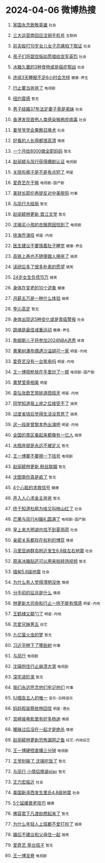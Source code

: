 # 2024-04-06 微博热搜 
1. [家国永念致敬英雄](https://m.weibo.cn/search?containerid=100103type%3D1%26t%3D10%26q%3D%23%E5%AE%B6%E5%9B%BD%E6%B0%B8%E5%BF%B5%E8%87%B4%E6%95%AC%E8%8B%B1%E9%9B%84%23&stream_entry_id=51&isnewpage=1&extparam=seat%3D1%26pos%3D0%26q%3D%2523%25E5%25AE%25B6%25E5%259B%25BD%25E6%25B0%25B8%25E5%25BF%25B5%25E8%2587%25B4%25E6%2595%25AC%25E8%258B%25B1%25E9%259B%2584%2523%26stream_entry_id%3D51%26dgr%3D0%26c_type%3D51%26filter_type%3Drealtimehot%26cate%3D10103%26display_time%3D1712358611%26pre_seqid%3D171235861151605551173) `社会` 

2. [三大运营商回应注销手机号](https://m.weibo.cn/search?containerid=100103type%3D1%26t%3D10%26q%3D%23%E4%B8%89%E5%A4%A7%E8%BF%90%E8%90%A5%E5%95%86%E5%9B%9E%E5%BA%94%E6%B3%A8%E9%94%80%E6%89%8B%E6%9C%BA%E5%8F%B7%23&stream_entry_id=31&isnewpage=1&extparam=seat%3D1%26pos%3D0%26flag%3D2%26q%3D%2523%25E4%25B8%2589%25E5%25A4%25A7%25E8%25BF%2590%25E8%2590%25A5%25E5%2595%2586%25E5%259B%259E%25E5%25BA%2594%25E6%25B3%25A8%25E9%2594%2580%25E6%2589%258B%25E6%259C%25BA%25E5%258F%25B7%2523%26dgr%3D0%26c_type%3D31%26cate%3D5001%26band_rank%3D1%26stream_entry_id%3D31%26lcate%3D5001%26filter_type%3Drealtimehot%26realpos%3D1%26display_time%3D1712358611%26pre_seqid%3D171235861151605551173) `互联网` 

3. [前夫殴打10岁女儿女子忍痛拍下取证](https://m.weibo.cn/search?containerid=100103type%3D1%26t%3D10%26q%3D%23%E5%89%8D%E5%A4%AB%E6%AE%B4%E6%89%9310%E5%B2%81%E5%A5%B3%E5%84%BF%E5%A5%B3%E5%AD%90%E5%BF%8D%E7%97%9B%E6%8B%8D%E4%B8%8B%E5%8F%96%E8%AF%81%23&stream_entry_id=31&isnewpage=1&extparam=seat%3D1%26pos%3D1%26flag%3D2%26q%3D%2523%25E5%2589%258D%25E5%25A4%25AB%25E6%25AE%25B4%25E6%2589%259310%25E5%25B2%2581%25E5%25A5%25B3%25E5%2584%25BF%25E5%25A5%25B3%25E5%25AD%2590%25E5%25BF%258D%25E7%2597%259B%25E6%258B%258D%25E4%25B8%258B%25E5%258F%2596%25E8%25AF%2581%2523%26dgr%3D0%26c_type%3D31%26cate%3D5001%26band_rank%3D2%26stream_entry_id%3D31%26lcate%3D5001%26filter_type%3Drealtimehot%26realpos%3D2%26display_time%3D1712358611%26pre_seqid%3D171235861151605551173) `社会` 

4. [孩子们将碧空版如愿唱给空军英烈](https://m.weibo.cn/search?containerid=100103type%3D1%26t%3D10%26q%3D%23%E5%AD%A9%E5%AD%90%E4%BB%AC%E5%B0%86%E7%A2%A7%E7%A9%BA%E7%89%88%E5%A6%82%E6%84%BF%E5%94%B1%E7%BB%99%E7%A9%BA%E5%86%9B%E8%8B%B1%E7%83%88%23&stream_entry_id=31&isnewpage=1&extparam=seat%3D1%26pos%3D2%26flag%3D0%26q%3D%2523%25E5%25AD%25A9%25E5%25AD%2590%25E4%25BB%25AC%25E5%25B0%2586%25E7%25A2%25A7%25E7%25A9%25BA%25E7%2589%2588%25E5%25A6%2582%25E6%2584%25BF%25E5%2594%25B1%25E7%25BB%2599%25E7%25A9%25BA%25E5%2586%259B%25E8%258B%25B1%25E7%2583%2588%2523%26dgr%3D0%26c_type%3D31%26cate%3D5001%26band_rank%3D3%26stream_entry_id%3D31%26lcate%3D5001%26filter_type%3Drealtimehot%26realpos%3D3%26display_time%3D1712358611%26pre_seqid%3D171235861151605551173) `社会` 

5. [冰箱久置的3种食物或是癌症帮凶](https://m.weibo.cn/search?containerid=100103type%3D1%26t%3D10%26q%3D%23%E5%86%B0%E7%AE%B1%E4%B9%85%E7%BD%AE%E7%9A%843%E7%A7%8D%E9%A3%9F%E7%89%A9%E6%88%96%E6%98%AF%E7%99%8C%E7%97%87%E5%B8%AE%E5%87%B6%23&stream_entry_id=31&isnewpage=1&extparam=seat%3D1%26pos%3D3%26flag%3D2%26q%3D%2523%25E5%2586%25B0%25E7%25AE%25B1%25E4%25B9%2585%25E7%25BD%25AE%25E7%259A%25843%25E7%25A7%258D%25E9%25A3%259F%25E7%2589%25A9%25E6%2588%2596%25E6%2598%25AF%25E7%2599%258C%25E7%2597%2587%25E5%25B8%25AE%25E5%2587%25B6%2523%26dgr%3D0%26c_type%3D31%26cate%3D5001%26band_rank%3D4%26stream_entry_id%3D31%26lcate%3D5001%26filter_type%3Drealtimehot%26realpos%3D4%26display_time%3D1712358611%26pre_seqid%3D171235861151605551173) `社会` 

6. [连续3天睡眠不足6小时会怎样](https://m.weibo.cn/search?containerid=100103type%3D1%26t%3D10%26q%3D%23%E8%BF%9E%E7%BB%AD3%E5%A4%A9%E7%9D%A1%E7%9C%A0%E4%B8%8D%E8%B6%B36%E5%B0%8F%E6%97%B6%E4%BC%9A%E6%80%8E%E6%A0%B7%23&stream_entry_id=31&isnewpage=1&extparam=seat%3D1%26pos%3D4%26flag%3D1%26q%3D%2523%25E8%25BF%259E%25E7%25BB%25AD3%25E5%25A4%25A9%25E7%259D%25A1%25E7%259C%25A0%25E4%25B8%258D%25E8%25B6%25B36%25E5%25B0%258F%25E6%2597%25B6%25E4%25BC%259A%25E6%2580%258E%25E6%25A0%25B7%2523%26dgr%3D0%26c_type%3D31%26cate%3D5001%26band_rank%3D5%26stream_entry_id%3D31%26lcate%3D5001%26filter_type%3Drealtimehot%26realpos%3D5%26display_time%3D1712358611%26pre_seqid%3D171235861151605551173) `健康-养生` 

7. [行止要当爸爸了](https://m.weibo.cn/search?containerid=100103type%3D1%26t%3D10%26q%3D%23%E8%A1%8C%E6%AD%A2%E8%A6%81%E5%BD%93%E7%88%B8%E7%88%B8%E4%BA%86%23&stream_entry_id=31&isnewpage=1&extparam=seat%3D1%26pos%3D5%26flag%3D2%26q%3D%2523%25E8%25A1%258C%25E6%25AD%25A2%25E8%25A6%2581%25E5%25BD%2593%25E7%2588%25B8%25E7%2588%25B8%25E4%25BA%2586%2523%26dgr%3D0%26c_type%3D31%26cate%3D5001%26band_rank%3D6%26stream_entry_id%3D31%26lcate%3D5001%26filter_type%3Drealtimehot%26realpos%3D6%26display_time%3D1712358611%26pre_seqid%3D171235861151605551173) `电视剧` 

8. [纽约震感](https://m.weibo.cn/search?containerid=100103type%3D1%26t%3D10%26q%3D%E7%BA%BD%E7%BA%A6%E9%9C%87%E6%84%9F&stream_entry_id=31&isnewpage=1&extparam=seat%3D1%26pos%3D6%26flag%3D0%26q%3D%25E7%25BA%25BD%25E7%25BA%25A6%25E9%259C%2587%25E6%2584%259F%26dgr%3D0%26c_type%3D31%26cate%3D5001%26band_rank%3D7%26stream_entry_id%3D31%26lcate%3D5001%26filter_type%3Drealtimehot%26realpos%3D7%26display_time%3D1712358611%26pre_seqid%3D171235861151605551173) `暂无` 

9. [男子结婚37年法定妻子竟是弟妹](https://m.weibo.cn/search?containerid=100103type%3D1%26t%3D10%26q%3D%23%E7%94%B7%E5%AD%90%E7%BB%93%E5%A9%9A37%E5%B9%B4%E6%B3%95%E5%AE%9A%E5%A6%BB%E5%AD%90%E7%AB%9F%E6%98%AF%E5%BC%9F%E5%A6%B9%23&stream_entry_id=31&isnewpage=1&extparam=seat%3D1%26pos%3D7%26flag%3D2%26q%3D%2523%25E7%2594%25B7%25E5%25AD%2590%25E7%25BB%2593%25E5%25A9%259A37%25E5%25B9%25B4%25E6%25B3%2595%25E5%25AE%259A%25E5%25A6%25BB%25E5%25AD%2590%25E7%25AB%259F%25E6%2598%25AF%25E5%25BC%259F%25E5%25A6%25B9%2523%26dgr%3D0%26c_type%3D31%26cate%3D5001%26band_rank%3D8%26stream_entry_id%3D31%26lcate%3D5001%26filter_type%3Drealtimehot%26realpos%3D8%26display_time%3D1712358611%26pre_seqid%3D171235861151605551173) `社会` 

10. [香港发现首例人类感染猴疱疹病毒](https://m.weibo.cn/search?containerid=100103type%3D1%26t%3D10%26q%3D%23%E9%A6%99%E6%B8%AF%E5%8F%91%E7%8E%B0%E9%A6%96%E4%BE%8B%E4%BA%BA%E7%B1%BB%E6%84%9F%E6%9F%93%E7%8C%B4%E7%96%B1%E7%96%B9%E7%97%85%E6%AF%92%23&stream_entry_id=31&isnewpage=1&extparam=seat%3D1%26pos%3D8%26flag%3D2%26q%3D%2523%25E9%25A6%2599%25E6%25B8%25AF%25E5%258F%2591%25E7%258E%25B0%25E9%25A6%2596%25E4%25BE%258B%25E4%25BA%25BA%25E7%25B1%25BB%25E6%2584%259F%25E6%259F%2593%25E7%258C%25B4%25E7%2596%25B1%25E7%2596%25B9%25E7%2597%2585%25E6%25AF%2592%2523%26dgr%3D0%26c_type%3D31%26cate%3D5001%26band_rank%3D9%26stream_entry_id%3D31%26lcate%3D5001%26filter_type%3Drealtimehot%26realpos%3D9%26display_time%3D1712358611%26pre_seqid%3D171235861151605551173) `社会` 

11. [姜爷爷学会果赖召唤术](https://m.weibo.cn/search?containerid=100103type%3D1%26t%3D10%26q%3D%23%E5%A7%9C%E7%88%B7%E7%88%B7%E5%AD%A6%E4%BC%9A%E6%9E%9C%E8%B5%96%E5%8F%AC%E5%94%A4%E6%9C%AF%23&stream_entry_id=31&isnewpage=1&extparam=seat%3D1%26pos%3D9%26flag%3D32768%26q%3D%2523%25E5%25A7%259C%25E7%2588%25B7%25E7%2588%25B7%25E5%25AD%25A6%25E4%25BC%259A%25E6%259E%259C%25E8%25B5%2596%25E5%258F%25AC%25E5%2594%25A4%25E6%259C%25AF%2523%26dgr%3D0%26c_type%3D31%26cate%3D5001%26band_rank%3D10%26stream_entry_id%3D31%26lcate%3D5001%26filter_type%3Drealtimehot%26realpos%3D10%26display_time%3D1712358611%26pre_seqid%3D171235861151605551173) `社会` 

12. [好看的人长得都很高清](https://m.weibo.cn/search?containerid=100103type%3D1%26t%3D10%26q%3D%23%E5%A5%BD%E7%9C%8B%E7%9A%84%E4%BA%BA%E9%95%BF%E5%BE%97%E9%83%BD%E5%BE%88%E9%AB%98%E6%B8%85%23&stream_entry_id=31&isnewpage=1&extparam=seat%3D1%26pos%3D10%26flag%3D2%26q%3D%2523%25E5%25A5%25BD%25E7%259C%258B%25E7%259A%2584%25E4%25BA%25BA%25E9%2595%25BF%25E5%25BE%2597%25E9%2583%25BD%25E5%25BE%2588%25E9%25AB%2598%25E6%25B8%2585%2523%26dgr%3D0%26c_type%3D31%26cate%3D5001%26band_rank%3D11%26stream_entry_id%3D31%26lcate%3D5001%26filter_type%3Drealtimehot%26realpos%3D11%26display_time%3D1712358611%26pre_seqid%3D171235861151605551173) `情感` 

13. [一个月给8000做全职妈妈](https://m.weibo.cn/search?containerid=100103type%3D1%26t%3D10%26q%3D%E4%B8%80%E4%B8%AA%E6%9C%88%E7%BB%998000%E5%81%9A%E5%85%A8%E8%81%8C%E5%A6%88%E5%A6%88&stream_entry_id=31&isnewpage=1&extparam=seat%3D1%26pos%3D11%26flag%3D0%26q%3D%25E4%25B8%2580%25E4%25B8%25AA%25E6%259C%2588%25E7%25BB%25998000%25E5%2581%259A%25E5%2585%25A8%25E8%2581%258C%25E5%25A6%2588%25E5%25A6%2588%26dgr%3D0%26c_type%3D31%26cate%3D5001%26band_rank%3D12%26stream_entry_id%3D31%26lcate%3D5001%26filter_type%3Drealtimehot%26realpos%3D12%26display_time%3D1712358611%26pre_seqid%3D171235861151605551173) `暂无` 

14. [赵丽颖与凤行获得爆剧认证](https://m.weibo.cn/search?containerid=100103type%3D1%26t%3D10%26q%3D%23%E8%B5%B5%E4%B8%BD%E9%A2%96%E4%B8%8E%E5%87%A4%E8%A1%8C%E8%8E%B7%E5%BE%97%E7%88%86%E5%89%A7%E8%AE%A4%E8%AF%81%23&stream_entry_id=31&isnewpage=1&extparam=seat%3D1%26pos%3D12%26flag%3D1%26q%3D%2523%25E8%25B5%25B5%25E4%25B8%25BD%25E9%25A2%2596%25E4%25B8%258E%25E5%2587%25A4%25E8%25A1%258C%25E8%258E%25B7%25E5%25BE%2597%25E7%2588%2586%25E5%2589%25A7%25E8%25AE%25A4%25E8%25AF%2581%2523%26dgr%3D0%26c_type%3D31%26cate%3D5001%26band_rank%3D13%26stream_entry_id%3D31%26lcate%3D5001%26filter_type%3Drealtimehot%26realpos%3D13%26display_time%3D1712358611%26pre_seqid%3D171235861151605551173) `电视剧` 

15. [关晓彤裤子是不是有点短了](https://m.weibo.cn/search?containerid=100103type%3D1%26t%3D10%26q%3D%23%E5%85%B3%E6%99%93%E5%BD%A4%E8%A3%A4%E5%AD%90%E6%98%AF%E4%B8%8D%E6%98%AF%E6%9C%89%E7%82%B9%E7%9F%AD%E4%BA%86%23&stream_entry_id=31&isnewpage=1&extparam=seat%3D1%26pos%3D13%26flag%3D2%26q%3D%2523%25E5%2585%25B3%25E6%2599%2593%25E5%25BD%25A4%25E8%25A3%25A4%25E5%25AD%2590%25E6%2598%25AF%25E4%25B8%258D%25E6%2598%25AF%25E6%259C%2589%25E7%2582%25B9%25E7%259F%25AD%25E4%25BA%2586%2523%26dgr%3D0%26c_type%3D31%26cate%3D5001%26band_rank%3D14%26stream_entry_id%3D31%26lcate%3D5001%26filter_type%3Drealtimehot%26realpos%3D14%26display_time%3D1712358611%26pre_seqid%3D171235861151605551173) `明星` 

16. [爱奇艺在干嘛](https://m.weibo.cn/search?containerid=100103type%3D1%26t%3D10%26q%3D%E7%88%B1%E5%A5%87%E8%89%BA%E5%9C%A8%E5%B9%B2%E5%98%9B&stream_entry_id=31&isnewpage=1&extparam=seat%3D1%26pos%3D14%26flag%3D0%26q%3D%25E7%2588%25B1%25E5%25A5%2587%25E8%2589%25BA%25E5%259C%25A8%25E5%25B9%25B2%25E5%2598%259B%26dgr%3D0%26c_type%3D31%26cate%3D5001%26band_rank%3D15%26stream_entry_id%3D31%26lcate%3D5001%26filter_type%3Drealtimehot%26realpos%3D15%26display_time%3D1712358611%26pre_seqid%3D171235861151605551173) `电视剧-国产剧` 

17. [美财长耶伦再提反对中美脱钩](https://m.weibo.cn/search?containerid=100103type%3D1%26t%3D10%26q%3D%23%E7%BE%8E%E8%B4%A2%E9%95%BF%E8%80%B6%E4%BC%A6%E5%86%8D%E6%8F%90%E5%8F%8D%E5%AF%B9%E4%B8%AD%E7%BE%8E%E8%84%B1%E9%92%A9%23&stream_entry_id=31&isnewpage=1&extparam=seat%3D1%26pos%3D15%26flag%3D0%26q%3D%2523%25E7%25BE%258E%25E8%25B4%25A2%25E9%2595%25BF%25E8%2580%25B6%25E4%25BC%25A6%25E5%2586%258D%25E6%258F%2590%25E5%258F%258D%25E5%25AF%25B9%25E4%25B8%25AD%25E7%25BE%258E%25E8%2584%25B1%25E9%2592%25A9%2523%26dgr%3D0%26c_type%3D31%26cate%3D5001%26band_rank%3D16%26stream_entry_id%3D31%26lcate%3D5001%26filter_type%3Drealtimehot%26realpos%3D16%26display_time%3D1712358611%26pre_seqid%3D171235861151605551173) `时事` 

18. [与凤行大结局](https://m.weibo.cn/search?containerid=100103type%3D1%26t%3D10%26q%3D%E4%B8%8E%E5%87%A4%E8%A1%8C%E5%A4%A7%E7%BB%93%E5%B1%80&stream_entry_id=31&isnewpage=1&extparam=seat%3D1%26pos%3D16%26flag%3D0%26q%3D%25E4%25B8%258E%25E5%2587%25A4%25E8%25A1%258C%25E5%25A4%25A7%25E7%25BB%2593%25E5%25B1%2580%26dgr%3D0%26c_type%3D31%26cate%3D5001%26band_rank%3D17%26stream_entry_id%3D31%26lcate%3D5001%26filter_type%3Drealtimehot%26realpos%3D17%26display_time%3D1712358611%26pre_seqid%3D171235861151605551173) `暂无` 

19. [赵丽颖林更新 晋江文学](https://m.weibo.cn/search?containerid=100103type%3D1%26t%3D10%26q%3D%E8%B5%B5%E4%B8%BD%E9%A2%96%E6%9E%97%E6%9B%B4%E6%96%B0+%E6%99%8B%E6%B1%9F%E6%96%87%E5%AD%A6&stream_entry_id=31&isnewpage=1&extparam=seat%3D1%26pos%3D17%26flag%3D0%26q%3D%25E8%25B5%25B5%25E4%25B8%25BD%25E9%25A2%2596%25E6%259E%2597%25E6%259B%25B4%25E6%2596%25B0%2520%25E6%2599%258B%25E6%25B1%259F%25E6%2596%2587%25E5%25AD%25A6%26dgr%3D0%26c_type%3D31%26cate%3D5001%26band_rank%3D18%26stream_entry_id%3D31%26lcate%3D5001%26filter_type%3Drealtimehot%26realpos%3D18%26display_time%3D1712358611%26pre_seqid%3D171235861151605551173) `暂无` 

20. [沈璃买小孩的衣服原因找到了](https://m.weibo.cn/search?containerid=100103type%3D1%26t%3D10%26q%3D%23%E6%B2%88%E7%92%83%E4%B9%B0%E5%B0%8F%E5%AD%A9%E7%9A%84%E8%A1%A3%E6%9C%8D%E5%8E%9F%E5%9B%A0%E6%89%BE%E5%88%B0%E4%BA%86%23&stream_entry_id=31&isnewpage=1&extparam=seat%3D1%26pos%3D18%26flag%3D2%26q%3D%2523%25E6%25B2%2588%25E7%2592%2583%25E4%25B9%25B0%25E5%25B0%258F%25E5%25AD%25A9%25E7%259A%2584%25E8%25A1%25A3%25E6%259C%258D%25E5%258E%259F%25E5%259B%25A0%25E6%2589%25BE%25E5%2588%25B0%25E4%25BA%2586%2523%26dgr%3D0%26c_type%3D31%26cate%3D5001%26band_rank%3D19%26stream_entry_id%3D31%26lcate%3D5001%26filter_type%3Drealtimehot%26realpos%3D19%26display_time%3D1712358611%26pre_seqid%3D171235861151605551173) `电视剧` 

21. [徐海乔演技](https://m.weibo.cn/search?containerid=100103type%3D1%26t%3D10%26q%3D%E5%BE%90%E6%B5%B7%E4%B9%94%E6%BC%94%E6%8A%80&stream_entry_id=31&isnewpage=1&extparam=seat%3D1%26pos%3D19%26flag%3D0%26q%3D%25E5%25BE%2590%25E6%25B5%25B7%25E4%25B9%2594%25E6%25BC%2594%25E6%258A%2580%26dgr%3D0%26c_type%3D31%26cate%3D5001%26band_rank%3D20%26stream_entry_id%3D31%26lcate%3D5001%26filter_type%3Drealtimehot%26realpos%3D20%26display_time%3D1712358611%26pre_seqid%3D171235861151605551173) `明星-内地` 

22. [医生建议不要饿着肚子睡觉](https://m.weibo.cn/search?containerid=100103type%3D1%26t%3D10%26q%3D%23%E5%8C%BB%E7%94%9F%E5%BB%BA%E8%AE%AE%E4%B8%8D%E8%A6%81%E9%A5%BF%E7%9D%80%E8%82%9A%E5%AD%90%E7%9D%A1%E8%A7%89%23&stream_entry_id=31&isnewpage=1&extparam=seat%3D1%26pos%3D20%26flag%3D0%26q%3D%2523%25E5%258C%25BB%25E7%2594%259F%25E5%25BB%25BA%25E8%25AE%25AE%25E4%25B8%258D%25E8%25A6%2581%25E9%25A5%25BF%25E7%259D%2580%25E8%2582%259A%25E5%25AD%2590%25E7%259D%25A1%25E8%25A7%2589%2523%26dgr%3D0%26c_type%3D31%26cate%3D5001%26band_rank%3D21%26stream_entry_id%3D31%26lcate%3D5001%26filter_type%3Drealtimehot%26realpos%3D21%26display_time%3D1712358611%26pre_seqid%3D171235861151605551173) `健康-养生` 

23. [高铁上再也不随便跟人换座了](https://m.weibo.cn/search?containerid=100103type%3D1%26t%3D10%26q%3D%23%E9%AB%98%E9%93%81%E4%B8%8A%E5%86%8D%E4%B9%9F%E4%B8%8D%E9%9A%8F%E4%BE%BF%E8%B7%9F%E4%BA%BA%E6%8D%A2%E5%BA%A7%E4%BA%86%23&stream_entry_id=31&isnewpage=1&extparam=seat%3D1%26pos%3D21%26flag%3D0%26q%3D%2523%25E9%25AB%2598%25E9%2593%2581%25E4%25B8%258A%25E5%2586%258D%25E4%25B9%259F%25E4%25B8%258D%25E9%259A%258F%25E4%25BE%25BF%25E8%25B7%259F%25E4%25BA%25BA%25E6%258D%25A2%25E5%25BA%25A7%25E4%25BA%2586%2523%26dgr%3D0%26c_type%3D31%26cate%3D5001%26band_rank%3D22%26stream_entry_id%3D31%26lcate%3D5001%26filter_type%3Drealtimehot%26realpos%3D22%26display_time%3D1712358611%26pre_seqid%3D171235861151605551173) `搞笑` 

24. [读研后多了很多朴素的愿望](https://m.weibo.cn/search?containerid=100103type%3D1%26t%3D10%26q%3D%23%E8%AF%BB%E7%A0%94%E5%90%8E%E5%A4%9A%E4%BA%86%E5%BE%88%E5%A4%9A%E6%9C%B4%E7%B4%A0%E7%9A%84%E6%84%BF%E6%9C%9B%23&stream_entry_id=31&isnewpage=1&extparam=seat%3D1%26pos%3D22%26flag%3D0%26q%3D%2523%25E8%25AF%25BB%25E7%25A0%2594%25E5%2590%258E%25E5%25A4%259A%25E4%25BA%2586%25E5%25BE%2588%25E5%25A4%259A%25E6%259C%25B4%25E7%25B4%25A0%25E7%259A%2584%25E6%2584%25BF%25E6%259C%259B%2523%26dgr%3D0%26c_type%3D31%26cate%3D5001%26band_rank%3D23%26stream_entry_id%3D31%26lcate%3D5001%26filter_type%3Drealtimehot%26realpos%3D23%26display_time%3D1712358611%26pre_seqid%3D171235861151605551173) `搞笑` 

25. [24岁女生负债15万](https://m.weibo.cn/search?containerid=100103type%3D1%26t%3D10%26q%3D%2324%E5%B2%81%E5%A5%B3%E7%94%9F%E8%B4%9F%E5%80%BA15%E4%B8%87%23&stream_entry_id=31&isnewpage=1&extparam=seat%3D1%26pos%3D23%26flag%3D0%26q%3D%252324%25E5%25B2%2581%25E5%25A5%25B3%25E7%2594%259F%25E8%25B4%259F%25E5%2580%25BA15%25E4%25B8%2587%2523%26dgr%3D0%26c_type%3D31%26cate%3D5001%26band_rank%3D24%26stream_entry_id%3D31%26lcate%3D5001%26filter_type%3Drealtimehot%26realpos%3D24%26display_time%3D1712358611%26pre_seqid%3D171235861151605551173) `搞笑` 

26. [身体在变老的10个迹象](https://m.weibo.cn/search?containerid=100103type%3D1%26t%3D10%26q%3D%23%E8%BA%AB%E4%BD%93%E5%9C%A8%E5%8F%98%E8%80%81%E7%9A%8410%E4%B8%AA%E8%BF%B9%E8%B1%A1%23&stream_entry_id=31&isnewpage=1&extparam=seat%3D1%26pos%3D24%26flag%3D0%26q%3D%2523%25E8%25BA%25AB%25E4%25BD%2593%25E5%259C%25A8%25E5%258F%2598%25E8%2580%2581%25E7%259A%258410%25E4%25B8%25AA%25E8%25BF%25B9%25E8%25B1%25A1%2523%26dgr%3D0%26c_type%3D31%26cate%3D5001%26band_rank%3D25%26stream_entry_id%3D31%26lcate%3D5001%26filter_type%3Drealtimehot%26realpos%3D25%26display_time%3D1712358611%26pre_seqid%3D171235861151605551173) `健康` 

27. [月薪五万是一种什么体验](https://m.weibo.cn/search?containerid=100103type%3D1%26t%3D10%26q%3D%23%E6%9C%88%E8%96%AA%E4%BA%94%E4%B8%87%E6%98%AF%E4%B8%80%E7%A7%8D%E4%BB%80%E4%B9%88%E4%BD%93%E9%AA%8C%23&stream_entry_id=31&isnewpage=1&extparam=seat%3D1%26pos%3D25%26flag%3D0%26q%3D%2523%25E6%259C%2588%25E8%2596%25AA%25E4%25BA%2594%25E4%25B8%2587%25E6%2598%25AF%25E4%25B8%2580%25E7%25A7%258D%25E4%25BB%2580%25E4%25B9%2588%25E4%25BD%2593%25E9%25AA%258C%2523%26dgr%3D0%26c_type%3D31%26cate%3D5001%26band_rank%3D26%26stream_entry_id%3D31%26lcate%3D5001%26filter_type%3Drealtimehot%26realpos%3D26%26display_time%3D1712358611%26pre_seqid%3D171235861151605551173) `搞笑` 

28. [李沁高定](https://m.weibo.cn/search?containerid=100103type%3D1%26t%3D10%26q%3D%E6%9D%8E%E6%B2%81%E9%AB%98%E5%AE%9A&stream_entry_id=31&isnewpage=1&extparam=seat%3D1%26pos%3D26%26flag%3D0%26q%3D%25E6%259D%258E%25E6%25B2%2581%25E9%25AB%2598%25E5%25AE%259A%26dgr%3D0%26c_type%3D31%26cate%3D5001%26band_rank%3D27%26stream_entry_id%3D31%26lcate%3D5001%26filter_type%3Drealtimehot%26realpos%3D27%26display_time%3D1712358611%26pre_seqid%3D171235861151605551173) `暂无` 

29. [身体出现这5种变化或是胃癌警报](https://m.weibo.cn/search?containerid=100103type%3D1%26t%3D10%26q%3D%23%E8%BA%AB%E4%BD%93%E5%87%BA%E7%8E%B0%E8%BF%995%E7%A7%8D%E5%8F%98%E5%8C%96%E6%88%96%E6%98%AF%E8%83%83%E7%99%8C%E8%AD%A6%E6%8A%A5%23&stream_entry_id=31&isnewpage=1&extparam=seat%3D1%26pos%3D27%26flag%3D1%26q%3D%2523%25E8%25BA%25AB%25E4%25BD%2593%25E5%2587%25BA%25E7%258E%25B0%25E8%25BF%25995%25E7%25A7%258D%25E5%258F%2598%25E5%258C%2596%25E6%2588%2596%25E6%2598%25AF%25E8%2583%2583%25E7%2599%258C%25E8%25AD%25A6%25E6%258A%25A5%2523%26dgr%3D0%26c_type%3D31%26cate%3D5001%26band_rank%3D28%26stream_entry_id%3D31%26lcate%3D5001%26filter_type%3Drealtimehot%26realpos%3D28%26display_time%3D1712358611%26pre_seqid%3D171235861151605551173) `社会` 

30. [跳绳是最佳减重运动](https://m.weibo.cn/search?containerid=100103type%3D1%26t%3D10%26q%3D%23%E8%B7%B3%E7%BB%B3%E6%98%AF%E6%9C%80%E4%BD%B3%E5%87%8F%E9%87%8D%E8%BF%90%E5%8A%A8%23&stream_entry_id=31&isnewpage=1&extparam=seat%3D1%26pos%3D28%26flag%3D0%26q%3D%2523%25E8%25B7%25B3%25E7%25BB%25B3%25E6%2598%25AF%25E6%259C%2580%25E4%25BD%25B3%25E5%2587%258F%25E9%2587%258D%25E8%25BF%2590%25E5%258A%25A8%2523%26dgr%3D0%26c_type%3D31%26cate%3D5001%26band_rank%3D29%26stream_entry_id%3D31%26lcate%3D5001%26filter_type%3Drealtimehot%26realpos%3D29%26display_time%3D1712358611%26pre_seqid%3D171235861151605551173) `健康-养生` 

31. [詹姆斯儿子将参加2024NBA选秀](https://m.weibo.cn/search?containerid=100103type%3D1%26t%3D10%26q%3D%23%E8%A9%B9%E5%A7%86%E6%96%AF%E5%84%BF%E5%AD%90%E5%B0%86%E5%8F%82%E5%8A%A02024NBA%E9%80%89%E7%A7%80%23&stream_entry_id=31&isnewpage=1&extparam=seat%3D1%26pos%3D29%26flag%3D1%26q%3D%2523%25E8%25A9%25B9%25E5%25A7%2586%25E6%2596%25AF%25E5%2584%25BF%25E5%25AD%2590%25E5%25B0%2586%25E5%258F%2582%25E5%258A%25A02024NBA%25E9%2580%2589%25E7%25A7%2580%2523%26dgr%3D0%26c_type%3D31%26cate%3D5001%26band_rank%3D30%26stream_entry_id%3D31%26lcate%3D5001%26filter_type%3Drealtimehot%26realpos%3D30%26display_time%3D1712358611%26pre_seqid%3D171235861151605551173) `体育` 

32. [黄果树瀑布偶遇沙溢胡可一家](https://m.weibo.cn/search?containerid=100103type%3D1%26t%3D10%26q%3D%23%E9%BB%84%E6%9E%9C%E6%A0%91%E7%80%91%E5%B8%83%E5%81%B6%E9%81%87%E6%B2%99%E6%BA%A2%E8%83%A1%E5%8F%AF%E4%B8%80%E5%AE%B6%23&stream_entry_id=31&isnewpage=1&extparam=seat%3D1%26pos%3D30%26flag%3D1%26q%3D%2523%25E9%25BB%2584%25E6%259E%259C%25E6%25A0%2591%25E7%2580%2591%25E5%25B8%2583%25E5%2581%25B6%25E9%2581%2587%25E6%25B2%2599%25E6%25BA%25A2%25E8%2583%25A1%25E5%258F%25AF%25E4%25B8%2580%25E5%25AE%25B6%2523%26dgr%3D0%26c_type%3D31%26cate%3D5001%26band_rank%3D31%26stream_entry_id%3D31%26lcate%3D5001%26filter_type%3Drealtimehot%26realpos%3D31%26display_time%3D1712358611%26pre_seqid%3D171235861151605551173) `明星-内地` 

33. [爱奇艺没有一台笔电吗](https://m.weibo.cn/search?containerid=100103type%3D1%26t%3D10%26q%3D%E7%88%B1%E5%A5%87%E8%89%BA%E6%B2%A1%E6%9C%89%E4%B8%80%E5%8F%B0%E7%AC%94%E7%94%B5%E5%90%97&stream_entry_id=31&isnewpage=1&extparam=seat%3D1%26pos%3D31%26flag%3D0%26q%3D%25E7%2588%25B1%25E5%25A5%2587%25E8%2589%25BA%25E6%25B2%25A1%25E6%259C%2589%25E4%25B8%2580%25E5%258F%25B0%25E7%25AC%2594%25E7%2594%25B5%25E5%2590%2597%26dgr%3D0%26c_type%3D31%26cate%3D5001%26band_rank%3D32%26stream_entry_id%3D31%26lcate%3D5001%26filter_type%3Drealtimehot%26realpos%3D32%26display_time%3D1712358611%26pre_seqid%3D171235861151605551173) `明星-内地` 

34. [王一博把枪放在手里炒了一顿](https://m.weibo.cn/search?containerid=100103type%3D1%26t%3D10%26q%3D%23%E7%8E%8B%E4%B8%80%E5%8D%9A%E6%8A%8A%E6%9E%AA%E6%94%BE%E5%9C%A8%E6%89%8B%E9%87%8C%E7%82%92%E4%BA%86%E4%B8%80%E9%A1%BF%23&stream_entry_id=31&isnewpage=1&extparam=seat%3D1%26pos%3D32%26flag%3D1%26q%3D%2523%25E7%258E%258B%25E4%25B8%2580%25E5%258D%259A%25E6%258A%258A%25E6%259E%25AA%25E6%2594%25BE%25E5%259C%25A8%25E6%2589%258B%25E9%2587%258C%25E7%2582%2592%25E4%25BA%2586%25E4%25B8%2580%25E9%25A1%25BF%2523%26dgr%3D0%26c_type%3D31%26cate%3D5001%26band_rank%3D33%26stream_entry_id%3D31%26lcate%3D5001%26filter_type%3Drealtimehot%26realpos%3D33%26display_time%3D1712358611%26pre_seqid%3D171235861151605551173) `电视剧-国产剧` 

35. [黄梦莹骨相美](https://m.weibo.cn/search?containerid=100103type%3D1%26t%3D10%26q%3D%23%E9%BB%84%E6%A2%A6%E8%8E%B9%E9%AA%A8%E7%9B%B8%E7%BE%8E%23&stream_entry_id=31&isnewpage=1&extparam=seat%3D1%26pos%3D33%26flag%3D1%26q%3D%2523%25E9%25BB%2584%25E6%25A2%25A6%25E8%258E%25B9%25E9%25AA%25A8%25E7%259B%25B8%25E7%25BE%258E%2523%26dgr%3D0%26c_type%3D31%26cate%3D5001%26band_rank%3D34%26stream_entry_id%3D31%26lcate%3D5001%26filter_type%3Drealtimehot%26realpos%3D34%26display_time%3D1712358611%26pre_seqid%3D171235861151605551173) `明星` 

36. [袁弘张歆艺带娃游西班牙](https://m.weibo.cn/search?containerid=100103type%3D1%26t%3D10%26q%3D%23%E8%A2%81%E5%BC%98%E5%BC%A0%E6%AD%86%E8%89%BA%E5%B8%A6%E5%A8%83%E6%B8%B8%E8%A5%BF%E7%8F%AD%E7%89%99%23&stream_entry_id=31&isnewpage=1&extparam=seat%3D1%26pos%3D34%26flag%3D0%26q%3D%2523%25E8%25A2%2581%25E5%25BC%2598%25E5%25BC%25A0%25E6%25AD%2586%25E8%2589%25BA%25E5%25B8%25A6%25E5%25A8%2583%25E6%25B8%25B8%25E8%25A5%25BF%25E7%258F%25AD%25E7%2589%2599%2523%26dgr%3D0%26c_type%3D31%26cate%3D5001%26band_rank%3D35%26stream_entry_id%3D31%26lcate%3D5001%26filter_type%3Drealtimehot%26realpos%3D35%26display_time%3D1712358611%26pre_seqid%3D171235861151605551173) `明星-内地` 

37. [同学知道我上岸之后接受不了](https://m.weibo.cn/search?containerid=100103type%3D1%26t%3D10%26q%3D%23%E5%90%8C%E5%AD%A6%E7%9F%A5%E9%81%93%E6%88%91%E4%B8%8A%E5%B2%B8%E4%B9%8B%E5%90%8E%E6%8E%A5%E5%8F%97%E4%B8%8D%E4%BA%86%23&stream_entry_id=31&isnewpage=1&extparam=seat%3D1%26pos%3D35%26flag%3D0%26q%3D%2523%25E5%2590%258C%25E5%25AD%25A6%25E7%259F%25A5%25E9%2581%2593%25E6%2588%2591%25E4%25B8%258A%25E5%25B2%25B8%25E4%25B9%258B%25E5%2590%258E%25E6%258E%25A5%25E5%258F%2597%25E4%25B8%258D%25E4%25BA%2586%2523%26dgr%3D0%26c_type%3D31%26cate%3D5001%26band_rank%3D36%26stream_entry_id%3D31%26lcate%3D5001%26filter_type%3Drealtimehot%26realpos%3D36%26display_time%3D1712358611%26pre_seqid%3D171235861151605551173) `搞笑` 

38. [过度省钱后觉得生活没意思了](https://m.weibo.cn/search?containerid=100103type%3D1%26t%3D10%26q%3D%23%E8%BF%87%E5%BA%A6%E7%9C%81%E9%92%B1%E5%90%8E%E8%A7%89%E5%BE%97%E7%94%9F%E6%B4%BB%E6%B2%A1%E6%84%8F%E6%80%9D%E4%BA%86%23&stream_entry_id=31&isnewpage=1&extparam=seat%3D1%26pos%3D36%26flag%3D0%26q%3D%2523%25E8%25BF%2587%25E5%25BA%25A6%25E7%259C%2581%25E9%2592%25B1%25E5%2590%258E%25E8%25A7%2589%25E5%25BE%2597%25E7%2594%259F%25E6%25B4%25BB%25E6%25B2%25A1%25E6%2584%258F%25E6%2580%259D%25E4%25BA%2586%2523%26dgr%3D0%26c_type%3D31%26cate%3D5001%26band_rank%3D37%26stream_entry_id%3D31%26lcate%3D5001%26filter_type%3Drealtimehot%26realpos%3D37%26display_time%3D1712358611%26pre_seqid%3D171235861151605551173) `搞笑` 

39. [这一段是曾黎本色出演吧](https://m.weibo.cn/search?containerid=100103type%3D1%26t%3D10%26q%3D%23%E8%BF%99%E4%B8%80%E6%AE%B5%E6%98%AF%E6%9B%BE%E9%BB%8E%E6%9C%AC%E8%89%B2%E5%87%BA%E6%BC%94%E5%90%A7%23&stream_entry_id=31&isnewpage=1&extparam=seat%3D1%26pos%3D37%26flag%3D0%26q%3D%2523%25E8%25BF%2599%25E4%25B8%2580%25E6%25AE%25B5%25E6%2598%25AF%25E6%259B%25BE%25E9%25BB%258E%25E6%259C%25AC%25E8%2589%25B2%25E5%2587%25BA%25E6%25BC%2594%25E5%2590%25A7%2523%26dgr%3D0%26c_type%3D31%26cate%3D5001%26band_rank%3D38%26stream_entry_id%3D31%26lcate%3D5001%26filter_type%3Drealtimehot%26realpos%3D38%26display_time%3D1712358611%26pre_seqid%3D171235861151605551173) `明星-内地` 

40. [全国的景区看起来都像有一亿人](https://m.weibo.cn/search?containerid=100103type%3D1%26t%3D10%26q%3D%23%E5%85%A8%E5%9B%BD%E7%9A%84%E6%99%AF%E5%8C%BA%E7%9C%8B%E8%B5%B7%E6%9D%A5%E9%83%BD%E5%83%8F%E6%9C%89%E4%B8%80%E4%BA%BF%E4%BA%BA%23&stream_entry_id=31&isnewpage=1&extparam=seat%3D1%26pos%3D38%26flag%3D1%26q%3D%2523%25E5%2585%25A8%25E5%259B%25BD%25E7%259A%2584%25E6%2599%25AF%25E5%258C%25BA%25E7%259C%258B%25E8%25B5%25B7%25E6%259D%25A5%25E9%2583%25BD%25E5%2583%258F%25E6%259C%2589%25E4%25B8%2580%25E4%25BA%25BF%25E4%25BA%25BA%2523%26dgr%3D0%26c_type%3D31%26cate%3D5001%26band_rank%3D39%26stream_entry_id%3D31%26lcate%3D5001%26filter_type%3Drealtimehot%26realpos%3D39%26display_time%3D1712358611%26pre_seqid%3D171235861151605551173) `搞笑` 

41. [水瓶座就是永远不被定义](https://m.weibo.cn/search?containerid=100103type%3D1%26t%3D10%26q%3D%E6%B0%B4%E7%93%B6%E5%BA%A7%E5%B0%B1%E6%98%AF%E6%B0%B8%E8%BF%9C%E4%B8%8D%E8%A2%AB%E5%AE%9A%E4%B9%89&stream_entry_id=31&isnewpage=1&extparam=seat%3D1%26pos%3D39%26flag%3D0%26q%3D%25E6%25B0%25B4%25E7%2593%25B6%25E5%25BA%25A7%25E5%25B0%25B1%25E6%2598%25AF%25E6%25B0%25B8%25E8%25BF%259C%25E4%25B8%258D%25E8%25A2%25AB%25E5%25AE%259A%25E4%25B9%2589%26dgr%3D0%26c_type%3D31%26cate%3D5001%26band_rank%3D40%26stream_entry_id%3D31%26lcate%3D5001%26filter_type%3Drealtimehot%26realpos%3D40%26display_time%3D1712358611%26pre_seqid%3D171235861151605551173) `暂无` 

42. [王一博要不要擦一下括号](https://m.weibo.cn/search?containerid=100103type%3D1%26t%3D10%26q%3D%23%E7%8E%8B%E4%B8%80%E5%8D%9A%E8%A6%81%E4%B8%8D%E8%A6%81%E6%93%A6%E4%B8%80%E4%B8%8B%E6%8B%AC%E5%8F%B7%23&stream_entry_id=31&isnewpage=1&extparam=seat%3D1%26pos%3D40%26flag%3D0%26q%3D%2523%25E7%258E%258B%25E4%25B8%2580%25E5%258D%259A%25E8%25A6%2581%25E4%25B8%258D%25E8%25A6%2581%25E6%2593%25A6%25E4%25B8%2580%25E4%25B8%258B%25E6%258B%25AC%25E5%258F%25B7%2523%26dgr%3D0%26c_type%3D31%26cate%3D5001%26band_rank%3D41%26stream_entry_id%3D31%26lcate%3D5001%26filter_type%3Drealtimehot%26realpos%3D41%26display_time%3D1712358611%26pre_seqid%3D171235861151605551173) `电视剧` 

43. [赵丽颖林更新 粉丝联姻](https://m.weibo.cn/search?containerid=100103type%3D1%26t%3D10%26q%3D%E8%B5%B5%E4%B8%BD%E9%A2%96%E6%9E%97%E6%9B%B4%E6%96%B0+%E7%B2%89%E4%B8%9D%E8%81%94%E5%A7%BB&stream_entry_id=31&isnewpage=1&extparam=seat%3D1%26pos%3D41%26flag%3D0%26q%3D%25E8%25B5%25B5%25E4%25B8%25BD%25E9%25A2%2596%25E6%259E%2597%25E6%259B%25B4%25E6%2596%25B0%2520%25E7%25B2%2589%25E4%25B8%259D%25E8%2581%2594%25E5%25A7%25BB%26dgr%3D0%26c_type%3D31%26cate%3D5001%26band_rank%3D42%26stream_entry_id%3D31%26lcate%3D5001%26filter_type%3Drealtimehot%26realpos%3D42%26display_time%3D1712358611%26pre_seqid%3D171235861151605551173) `暂无` 

44. [沈图南你真是疯了](https://m.weibo.cn/search?containerid=100103type%3D1%26t%3D10%26q%3D%E6%B2%88%E5%9B%BE%E5%8D%97%E4%BD%A0%E7%9C%9F%E6%98%AF%E7%96%AF%E4%BA%86&stream_entry_id=31&isnewpage=1&extparam=seat%3D1%26pos%3D42%26flag%3D0%26q%3D%25E6%25B2%2588%25E5%259B%25BE%25E5%258D%2597%25E4%25BD%25A0%25E7%259C%259F%25E6%2598%25AF%25E7%2596%25AF%25E4%25BA%2586%26dgr%3D0%26c_type%3D31%26cate%3D5001%26band_rank%3D43%26stream_entry_id%3D31%26lcate%3D5001%26filter_type%3Drealtimehot%26realpos%3D43%26display_time%3D1712358611%26pre_seqid%3D171235861151605551173) `暂无` 

45. [4个心脏的求救信号](https://m.weibo.cn/search?containerid=100103type%3D1%26t%3D10%26q%3D%234%E4%B8%AA%E5%BF%83%E8%84%8F%E7%9A%84%E6%B1%82%E6%95%91%E4%BF%A1%E5%8F%B7%23&stream_entry_id=31&isnewpage=1&extparam=seat%3D1%26pos%3D43%26flag%3D0%26q%3D%25234%25E4%25B8%25AA%25E5%25BF%2583%25E8%2584%258F%25E7%259A%2584%25E6%25B1%2582%25E6%2595%2591%25E4%25BF%25A1%25E5%258F%25B7%2523%26dgr%3D0%26c_type%3D31%26cate%3D5001%26band_rank%3D44%26stream_entry_id%3D31%26lcate%3D5001%26filter_type%3Drealtimehot%26realpos%3D44%26display_time%3D1712358611%26pre_seqid%3D171235861151605551173) `健康` 

46. [声入人心求金主爸爸](https://m.weibo.cn/search?containerid=100103type%3D1%26t%3D10%26q%3D%23%E5%A3%B0%E5%85%A5%E4%BA%BA%E5%BF%83%E6%B1%82%E9%87%91%E4%B8%BB%E7%88%B8%E7%88%B8%23&stream_entry_id=31&isnewpage=1&extparam=seat%3D1%26pos%3D44%26flag%3D0%26q%3D%2523%25E5%25A3%25B0%25E5%2585%25A5%25E4%25BA%25BA%25E5%25BF%2583%25E6%25B1%2582%25E9%2587%2591%25E4%25B8%25BB%25E7%2588%25B8%25E7%2588%25B8%2523%26dgr%3D0%26c_type%3D31%26cate%3D5001%26band_rank%3D45%26stream_entry_id%3D31%26lcate%3D5001%26filter_type%3Drealtimehot%26realpos%3D45%26display_time%3D1712358611%26pre_seqid%3D171235861151605551173) `暂无` 

47. [终于知道杜鹃为啥又叫映山红了](https://m.weibo.cn/search?containerid=100103type%3D1%26t%3D10%26q%3D%23%E7%BB%88%E4%BA%8E%E7%9F%A5%E9%81%93%E6%9D%9C%E9%B9%83%E4%B8%BA%E5%95%A5%E5%8F%88%E5%8F%AB%E6%98%A0%E5%B1%B1%E7%BA%A2%E4%BA%86%23&stream_entry_id=31&isnewpage=1&extparam=seat%3D1%26pos%3D45%26flag%3D1%26q%3D%2523%25E7%25BB%2588%25E4%25BA%258E%25E7%259F%25A5%25E9%2581%2593%25E6%259D%259C%25E9%25B9%2583%25E4%25B8%25BA%25E5%2595%25A5%25E5%258F%2588%25E5%258F%25AB%25E6%2598%25A0%25E5%25B1%25B1%25E7%25BA%25A2%25E4%25BA%2586%2523%26dgr%3D0%26c_type%3D31%26cate%3D5001%26band_rank%3D46%26stream_entry_id%3D31%26lcate%3D5001%26filter_type%3Drealtimehot%26realpos%3D46%26display_time%3D1712358611%26pre_seqid%3D171235861151605551173) `社会` 

48. [芒果与凤行AI婚礼圆满了](https://m.weibo.cn/search?containerid=100103type%3D1%26t%3D10%26q%3D%23%E8%8A%92%E6%9E%9C%E4%B8%8E%E5%87%A4%E8%A1%8CAI%E5%A9%9A%E7%A4%BC%E5%9C%86%E6%BB%A1%E4%BA%86%23&stream_entry_id=31&isnewpage=1&extparam=seat%3D1%26pos%3D46%26flag%3D0%26q%3D%2523%25E8%258A%2592%25E6%259E%259C%25E4%25B8%258E%25E5%2587%25A4%25E8%25A1%258CAI%25E5%25A9%259A%25E7%25A4%25BC%25E5%259C%2586%25E6%25BB%25A1%25E4%25BA%2586%2523%26dgr%3D0%26c_type%3D31%26cate%3D5001%26band_rank%3D47%26stream_entry_id%3D31%26lcate%3D5001%26filter_type%3Drealtimehot%26realpos%3D47%26display_time%3D1712358611%26pre_seqid%3D171235861151605551173) `电视剧-国产剧` 

49. [皇上来大明湖也找不到夏雨荷](https://m.weibo.cn/search?containerid=100103type%3D1%26t%3D10%26q%3D%23%E7%9A%87%E4%B8%8A%E6%9D%A5%E5%A4%A7%E6%98%8E%E6%B9%96%E4%B9%9F%E6%89%BE%E4%B8%8D%E5%88%B0%E5%A4%8F%E9%9B%A8%E8%8D%B7%23&stream_entry_id=31&isnewpage=1&extparam=seat%3D1%26pos%3D47%26flag%3D0%26q%3D%2523%25E7%259A%2587%25E4%25B8%258A%25E6%259D%25A5%25E5%25A4%25A7%25E6%2598%258E%25E6%25B9%2596%25E4%25B9%259F%25E6%2589%25BE%25E4%25B8%258D%25E5%2588%25B0%25E5%25A4%258F%25E9%259B%25A8%25E8%258D%25B7%2523%26dgr%3D0%26c_type%3D31%26cate%3D5001%26band_rank%3D48%26stream_entry_id%3D31%26lcate%3D5001%26filter_type%3Drealtimehot%26realpos%3D48%26display_time%3D1712358611%26pre_seqid%3D171235861151605551173) `社会` 

50. [亲密关系都存在权利的博弈](https://m.weibo.cn/search?containerid=100103type%3D1%26t%3D10%26q%3D%23%E4%BA%B2%E5%AF%86%E5%85%B3%E7%B3%BB%E9%83%BD%E5%AD%98%E5%9C%A8%E6%9D%83%E5%88%A9%E7%9A%84%E5%8D%9A%E5%BC%88%23&stream_entry_id=31&isnewpage=1&extparam=seat%3D1%26pos%3D48%26flag%3D0%26q%3D%2523%25E4%25BA%25B2%25E5%25AF%2586%25E5%2585%25B3%25E7%25B3%25BB%25E9%2583%25BD%25E5%25AD%2598%25E5%259C%25A8%25E6%259D%2583%25E5%2588%25A9%25E7%259A%2584%25E5%258D%259A%25E5%25BC%2588%2523%26dgr%3D0%26c_type%3D31%26cate%3D5001%26band_rank%3D49%26stream_entry_id%3D31%26lcate%3D5001%26filter_type%3Drealtimehot%26realpos%3D49%26display_time%3D1712358611%26pre_seqid%3D171235861151605551173) `情感` 

51. [马里亚纳群岛附近发生6.8级左右地震](https://m.weibo.cn/search?containerid=100103type%3D1%26t%3D10%26q%3D%23%E9%A9%AC%E9%87%8C%E4%BA%9A%E7%BA%B3%E7%BE%A4%E5%B2%9B%E9%99%84%E8%BF%91%E5%8F%91%E7%94%9F6.8%E7%BA%A7%E5%B7%A6%E5%8F%B3%E5%9C%B0%E9%9C%87%23&stream_entry_id=31&isnewpage=1&extparam=seat%3D1%26pos%3D49%26flag%3D0%26q%3D%2523%25E9%25A9%25AC%25E9%2587%258C%25E4%25BA%259A%25E7%25BA%25B3%25E7%25BE%25A4%25E5%25B2%259B%25E9%2599%2584%25E8%25BF%2591%25E5%258F%2591%25E7%2594%259F6.8%25E7%25BA%25A7%25E5%25B7%25A6%25E5%258F%25B3%25E5%259C%25B0%25E9%259C%2587%2523%26dgr%3D0%26c_type%3D31%26cate%3D5001%26band_rank%3D50%26stream_entry_id%3D31%26lcate%3D5001%26filter_type%3Drealtimehot%26realpos%3D50%26display_time%3D1712358611%26pre_seqid%3D171235861151605551173) `社会` 

52. [原来冰箱贴还可以用来拍转场视频](https://m.weibo.cn/search?containerid=100103type%3D1%26t%3D10%26q%3D%E5%8E%9F%E6%9D%A5%E5%86%B0%E7%AE%B1%E8%B4%B4%E8%BF%98%E5%8F%AF%E4%BB%A5%E7%94%A8%E6%9D%A5%E6%8B%8D%E8%BD%AC%E5%9C%BA%E8%A7%86%E9%A2%91&stream_entry_id=31&isnewpage=1&extparam=seat%3D1%26pos%3D34%26flag%3D1%26q%3D%25E5%258E%259F%25E6%259D%25A5%25E5%2586%25B0%25E7%25AE%25B1%25E8%25B4%25B4%25E8%25BF%2598%25E5%258F%25AF%25E4%25BB%25A5%25E7%2594%25A8%25E6%259D%25A5%25E6%258B%258D%25E8%25BD%25AC%25E5%259C%25BA%25E8%25A7%2586%25E9%25A2%2591%26dgr%3D0%26c_type%3D31%26cate%3D5001%26band_rank%3D35%26stream_entry_id%3D31%26lcate%3D5001%26filter_type%3Drealtimehot%26realpos%3D35%26display_time%3D1712354974%26pre_seqid%3D171235497473403217286) `暂无` 

53. [缅甸5.6级地震](https://m.weibo.cn/search?containerid=100103type%3D1%26t%3D10%26q%3D%23%E7%BC%85%E7%94%B85.6%E7%BA%A7%E5%9C%B0%E9%9C%87%23&stream_entry_id=31&isnewpage=1&extparam=seat%3D1%26pos%3D36%26flag%3D0%26q%3D%2523%25E7%25BC%2585%25E7%2594%25B85.6%25E7%25BA%25A7%25E5%259C%25B0%25E9%259C%2587%2523%26dgr%3D0%26c_type%3D31%26cate%3D5001%26band_rank%3D37%26stream_entry_id%3D31%26lcate%3D5001%26filter_type%3Drealtimehot%26realpos%3D37%26display_time%3D1712354974%26pre_seqid%3D171235497473403217286) `社会` 

54. [为什么有人觉得清明没休](https://m.weibo.cn/search?containerid=100103type%3D1%26t%3D10%26q%3D%23%E4%B8%BA%E4%BB%80%E4%B9%88%E6%9C%89%E4%BA%BA%E8%A7%89%E5%BE%97%E6%B8%85%E6%98%8E%E6%B2%A1%E4%BC%91%23&stream_entry_id=31&isnewpage=1&extparam=seat%3D1%26pos%3D41%26flag%3D1%26q%3D%2523%25E4%25B8%25BA%25E4%25BB%2580%25E4%25B9%2588%25E6%259C%2589%25E4%25BA%25BA%25E8%25A7%2589%25E5%25BE%2597%25E6%25B8%2585%25E6%2598%258E%25E6%25B2%25A1%25E4%25BC%2591%2523%26dgr%3D0%26c_type%3D31%26cate%3D5001%26band_rank%3D42%26stream_entry_id%3D31%26lcate%3D5001%26filter_type%3Drealtimehot%26realpos%3D42%26display_time%3D1712354974%26pre_seqid%3D171235497473403217286) `情感` 

55. [分手前的征兆是什么](https://m.weibo.cn/search?containerid=100103type%3D1%26t%3D10%26q%3D%23%E5%88%86%E6%89%8B%E5%89%8D%E7%9A%84%E5%BE%81%E5%85%86%E6%98%AF%E4%BB%80%E4%B9%88%23&stream_entry_id=31&isnewpage=1&extparam=seat%3D1%26pos%3D44%26flag%3D0%26q%3D%2523%25E5%2588%2586%25E6%2589%258B%25E5%2589%258D%25E7%259A%2584%25E5%25BE%2581%25E5%2585%2586%25E6%2598%25AF%25E4%25BB%2580%25E4%25B9%2588%2523%26dgr%3D0%26c_type%3D31%26cate%3D5001%26band_rank%3D45%26stream_entry_id%3D31%26lcate%3D5001%26filter_type%3Drealtimehot%26realpos%3D45%26display_time%3D1712354974%26pre_seqid%3D171235497473403217286) `情感` 

56. [林更新大司命和行止一样不能有情感](https://m.weibo.cn/search?containerid=100103type%3D1%26t%3D10%26q%3D%23%E6%9E%97%E6%9B%B4%E6%96%B0%E5%A4%A7%E5%8F%B8%E5%91%BD%E5%92%8C%E8%A1%8C%E6%AD%A2%E4%B8%80%E6%A0%B7%E4%B8%8D%E8%83%BD%E6%9C%89%E6%83%85%E6%84%9F%23&stream_entry_id=31&isnewpage=1&extparam=seat%3D1%26pos%3D46%26flag%3D0%26q%3D%2523%25E6%259E%2597%25E6%259B%25B4%25E6%2596%25B0%25E5%25A4%25A7%25E5%258F%25B8%25E5%2591%25BD%25E5%2592%258C%25E8%25A1%258C%25E6%25AD%25A2%25E4%25B8%2580%25E6%25A0%25B7%25E4%25B8%258D%25E8%2583%25BD%25E6%259C%2589%25E6%2583%2585%25E6%2584%259F%2523%26dgr%3D0%26c_type%3D31%26cate%3D5001%26band_rank%3D47%26stream_entry_id%3D31%26lcate%3D5001%26filter_type%3Drealtimehot%26realpos%3D47%26display_time%3D1712354974%26pre_seqid%3D171235497473403217286) `明星-内地` 

57. [王鹤棣又颠勺了](https://m.weibo.cn/search?containerid=100103type%3D1%26t%3D10%26q%3D%23%E7%8E%8B%E9%B9%A4%E6%A3%A3%E5%8F%88%E9%A2%A0%E5%8B%BA%E4%BA%86%23&stream_entry_id=31&isnewpage=1&extparam=seat%3D1%26pos%3D47%26flag%3D0%26q%3D%2523%25E7%258E%258B%25E9%25B9%25A4%25E6%25A3%25A3%25E5%258F%2588%25E9%25A2%25A0%25E5%258B%25BA%25E4%25BA%2586%2523%26dgr%3D0%26c_type%3D31%26cate%3D5001%26band_rank%3D48%26stream_entry_id%3D31%26lcate%3D5001%26filter_type%3Drealtimehot%26realpos%3D48%26display_time%3D1712354974%26pre_seqid%3D171235497473403217286) `明星-内地` 

58. [恋爱兄妹男五](https://m.weibo.cn/search?containerid=100103type%3D1%26t%3D10%26q%3D%23%E6%81%8B%E7%88%B1%E5%85%84%E5%A6%B9%E7%94%B7%E4%BA%94%23&stream_entry_id=31&isnewpage=1&extparam=seat%3D1%26pos%3D48%26flag%3D0%26q%3D%2523%25E6%2581%258B%25E7%2588%25B1%25E5%2585%2584%25E5%25A6%25B9%25E7%2594%25B7%25E4%25BA%2594%2523%26dgr%3D0%26c_type%3D31%26cate%3D5001%26band_rank%3D49%26stream_entry_id%3D31%26lcate%3D5001%26filter_type%3Drealtimehot%26realpos%3D49%26display_time%3D1712354974%26pre_seqid%3D171235497473403217286) `综艺` 

59. [九亿萤火虫的梦](https://m.weibo.cn/search?containerid=100103type%3D1%26t%3D10%26q%3D%E4%B9%9D%E4%BA%BF%E8%90%A4%E7%81%AB%E8%99%AB%E7%9A%84%E6%A2%A6&stream_entry_id=31&isnewpage=1&extparam=seat%3D1%26pos%3D49%26flag%3D0%26q%3D%25E4%25B9%259D%25E4%25BA%25BF%25E8%2590%25A4%25E7%2581%25AB%25E8%2599%25AB%25E7%259A%2584%25E6%25A2%25A6%26dgr%3D0%26c_type%3D31%26cate%3D5001%26band_rank%3D50%26stream_entry_id%3D31%26lcate%3D5001%26filter_type%3Drealtimehot%26realpos%3D50%26display_time%3D1712354974%26pre_seqid%3D171235497473403217286) `暂无` 

60. [习近平种下了哪些树](https://m.weibo.cn/search?containerid=100103type%3D1%26t%3D10%26q%3D%23%E4%B9%A0%E8%BF%91%E5%B9%B3%E7%A7%8D%E4%B8%8B%E4%BA%86%E5%93%AA%E4%BA%9B%E6%A0%91%23&stream_entry_id=51&isnewpage=1&extparam=seat%3D1%26pos%3D0%26q%3D%2523%25E4%25B9%25A0%25E8%25BF%2591%25E5%25B9%25B3%25E7%25A7%258D%25E4%25B8%258B%25E4%25BA%2586%25E5%2593%25AA%25E4%25BA%259B%25E6%25A0%2591%2523%26stream_entry_id%3D51%26dgr%3D0%26c_type%3D51%26filter_type%3Drealtimehot%26cate%3D10103%26display_time%3D1712351380%26pre_seqid%3D171235138008691562862) `时事` 

61. [与凤行](https://m.weibo.cn/search?containerid=100103type%3D1%26t%3D10%26q%3D%E4%B8%8E%E5%87%A4%E8%A1%8C&stream_entry_id=31&isnewpage=1&extparam=seat%3D1%26pos%3D33%26flag%3D0%26q%3D%25E4%25B8%258E%25E5%2587%25A4%25E8%25A1%258C%26dgr%3D0%26c_type%3D31%26cate%3D5001%26band_rank%3D34%26stream_entry_id%3D31%26lcate%3D5001%26filter_type%3Drealtimehot%26realpos%3D34%26display_time%3D1712351380%26pre_seqid%3D171235138008691562862) `电视剧` 

62. [沈璃抱住行止崩溃大哭](https://m.weibo.cn/search?containerid=100103type%3D1%26t%3D10%26q%3D%23%E6%B2%88%E7%92%83%E6%8A%B1%E4%BD%8F%E8%A1%8C%E6%AD%A2%E5%B4%A9%E6%BA%83%E5%A4%A7%E5%93%AD%23&stream_entry_id=31&isnewpage=1&extparam=seat%3D1%26pos%3D36%26flag%3D0%26q%3D%2523%25E6%25B2%2588%25E7%2592%2583%25E6%258A%25B1%25E4%25BD%258F%25E8%25A1%258C%25E6%25AD%25A2%25E5%25B4%25A9%25E6%25BA%2583%25E5%25A4%25A7%25E5%2593%25AD%2523%26dgr%3D0%26c_type%3D31%26cate%3D5001%26band_rank%3D37%26stream_entry_id%3D31%26lcate%3D5001%26filter_type%3Drealtimehot%26realpos%3D37%26display_time%3D1712351380%26pre_seqid%3D171235138008691562862) `电视剧` 

63. [深宅进阶录](https://m.weibo.cn/search?containerid=100103type%3D1%26t%3D10%26q%3D%E6%B7%B1%E5%AE%85%E8%BF%9B%E9%98%B6%E5%BD%95&stream_entry_id=31&isnewpage=1&extparam=seat%3D1%26pos%3D43%26flag%3D1%26q%3D%25E6%25B7%25B1%25E5%25AE%2585%25E8%25BF%259B%25E9%2598%25B6%25E5%25BD%2595%26dgr%3D0%26c_type%3D31%26cate%3D5001%26band_rank%3D44%26stream_entry_id%3D31%26lcate%3D5001%26filter_type%3Drealtimehot%26realpos%3D44%26display_time%3D1712351380%26pre_seqid%3D171235138008691562862) `暂无` 

64. [我们永远怀念他们牢记他们](https://m.weibo.cn/search?containerid=100103type%3D1%26t%3D10%26q%3D%23%E6%88%91%E4%BB%AC%E6%B0%B8%E8%BF%9C%E6%80%80%E5%BF%B5%E4%BB%96%E4%BB%AC%E7%89%A2%E8%AE%B0%E4%BB%96%E4%BB%AC%23&stream_entry_id=51&isnewpage=1&extparam=seat%3D1%26pos%3D0%26q%3D%2523%25E6%2588%2591%25E4%25BB%25AC%25E6%25B0%25B8%25E8%25BF%259C%25E6%2580%2580%25E5%25BF%25B5%25E4%25BB%2596%25E4%25BB%25AC%25E7%2589%25A2%25E8%25AE%25B0%25E4%25BB%2596%25E4%25BB%25AC%2523%26stream_entry_id%3D51%26dgr%3D0%26c_type%3D51%26filter_type%3Drealtimehot%26cate%3D10103%26display_time%3D1712347843%26pre_seqid%3D171234784354092873641) `时事` 

65. [IU唱告五人的唯一](https://m.weibo.cn/search?containerid=100103type%3D1%26t%3D10%26q%3D%23IU%E5%94%B1%E5%91%8A%E4%BA%94%E4%BA%BA%E7%9A%84%E5%94%AF%E4%B8%80%23&stream_entry_id=31&isnewpage=1&extparam=seat%3D1%26pos%3D31%26flag%3D0%26q%3D%2523IU%25E5%2594%25B1%25E5%2591%258A%25E4%25BA%2594%25E4%25BA%25BA%25E7%259A%2584%25E5%2594%25AF%25E4%25B8%2580%2523%26dgr%3D0%26c_type%3D31%26cate%3D5001%26band_rank%3D32%26stream_entry_id%3D31%26lcate%3D5001%26filter_type%3Drealtimehot%26realpos%3D32%26display_time%3D1712347843%26pre_seqid%3D171234784354092873641) `音乐-日韩音乐` 

66. [妈妈假装蔡依林回信](https://m.weibo.cn/search?containerid=100103type%3D1%26t%3D10%26q%3D%23%E5%A6%88%E5%A6%88%E5%81%87%E8%A3%85%E8%94%A1%E4%BE%9D%E6%9E%97%E5%9B%9E%E4%BF%A1%23&stream_entry_id=31&isnewpage=1&extparam=seat%3D1%26pos%3D46%26flag%3D0%26q%3D%2523%25E5%25A6%2588%25E5%25A6%2588%25E5%2581%2587%25E8%25A3%2585%25E8%2594%25A1%25E4%25BE%259D%25E6%259E%2597%25E5%259B%259E%25E4%25BF%25A1%2523%26dgr%3D0%26c_type%3D31%26cate%3D5001%26band_rank%3D47%26stream_entry_id%3D31%26lcate%3D5001%26filter_type%3Drealtimehot%26realpos%3D47%26display_time%3D1712347843%26pre_seqid%3D171234784354092873641) `明星-港台` 

67. [宫崎骏电影里有好多杨迪](https://m.weibo.cn/search?containerid=100103type%3D1%26t%3D10%26q%3D%23%E5%AE%AB%E5%B4%8E%E9%AA%8F%E7%94%B5%E5%BD%B1%E9%87%8C%E6%9C%89%E5%A5%BD%E5%A4%9A%E6%9D%A8%E8%BF%AA%23&stream_entry_id=31&isnewpage=1&extparam=seat%3D1%26pos%3D48%26flag%3D0%26q%3D%2523%25E5%25AE%25AB%25E5%25B4%258E%25E9%25AA%258F%25E7%2594%25B5%25E5%25BD%25B1%25E9%2587%258C%25E6%259C%2589%25E5%25A5%25BD%25E5%25A4%259A%25E6%259D%25A8%25E8%25BF%25AA%2523%26dgr%3D0%26c_type%3D31%26cate%3D5001%26band_rank%3D49%26stream_entry_id%3D31%26lcate%3D5001%26filter_type%3Drealtimehot%26realpos%3D49%26display_time%3D1712347843%26pre_seqid%3D171234784354092873641) `情感` 

68. [暧昧过后没在一起才是绝杀](https://m.weibo.cn/search?containerid=100103type%3D1%26t%3D10%26q%3D%23%E6%9A%A7%E6%98%A7%E8%BF%87%E5%90%8E%E6%B2%A1%E5%9C%A8%E4%B8%80%E8%B5%B7%E6%89%8D%E6%98%AF%E7%BB%9D%E6%9D%80%23&stream_entry_id=31&isnewpage=1&extparam=seat%3D1%26pos%3D49%26flag%3D0%26q%3D%2523%25E6%259A%25A7%25E6%2598%25A7%25E8%25BF%2587%25E5%2590%258E%25E6%25B2%25A1%25E5%259C%25A8%25E4%25B8%2580%25E8%25B5%25B7%25E6%2589%258D%25E6%2598%25AF%25E7%25BB%259D%25E6%259D%2580%2523%26dgr%3D0%26c_type%3D31%26cate%3D5001%26band_rank%3D50%26stream_entry_id%3D31%26lcate%3D5001%26filter_type%3Drealtimehot%26realpos%3D50%26display_time%3D1712347843%26pre_seqid%3D171234784354092873641) `情感` 

69. [赵丽颖林更新恐怖漏网之鱼](https://m.weibo.cn/search?containerid=100103type%3D1%26t%3D10%26q%3D%23%E8%B5%B5%E4%B8%BD%E9%A2%96%E6%9E%97%E6%9B%B4%E6%96%B0%E6%81%90%E6%80%96%E6%BC%8F%E7%BD%91%E4%B9%8B%E9%B1%BC%23&stream_entry_id=31&isnewpage=1&extparam=seat%3D1%26pos%3D42%26flag%3D1%26q%3D%2523%25E8%25B5%25B5%25E4%25B8%25BD%25E9%25A2%2596%25E6%259E%2597%25E6%259B%25B4%25E6%2596%25B0%25E6%2581%2590%25E6%2580%2596%25E6%25BC%258F%25E7%25BD%2591%25E4%25B9%258B%25E9%25B1%25BC%2523%26dgr%3D0%26c_type%3D31%26cate%3D5001%26band_rank%3D43%26stream_entry_id%3D31%26lcate%3D5001%26filter_type%3Drealtimehot%26realpos%3D43%26display_time%3D1712344186%26pre_seqid%3D171234418680707117122) `综艺-内地综艺` 

70. [王一博硬控直播三分钟](https://m.weibo.cn/search?containerid=100103type%3D1%26t%3D10%26q%3D%23%E7%8E%8B%E4%B8%80%E5%8D%9A%E7%A1%AC%E6%8E%A7%E7%9B%B4%E6%92%AD%E4%B8%89%E5%88%86%E9%92%9F%23&stream_entry_id=31&isnewpage=1&extparam=seat%3D1%26pos%3D48%26flag%3D0%26q%3D%2523%25E7%258E%258B%25E4%25B8%2580%25E5%258D%259A%25E7%25A1%25AC%25E6%258E%25A7%25E7%259B%25B4%25E6%2592%25AD%25E4%25B8%2589%25E5%2588%2586%25E9%2592%259F%2523%26dgr%3D0%26c_type%3D31%26cate%3D5001%26band_rank%3D49%26stream_entry_id%3D31%26lcate%3D5001%26filter_type%3Drealtimehot%26realpos%3D49%26display_time%3D1712344186%26pre_seqid%3D171234418680707117122) `电视剧` 

71. [王爷别输了 沈璃吃饭了](https://m.weibo.cn/search?containerid=100103type%3D1%26t%3D10%26q%3D%E7%8E%8B%E7%88%B7%E5%88%AB%E8%BE%93%E4%BA%86+%E6%B2%88%E7%92%83%E5%90%83%E9%A5%AD%E4%BA%86&stream_entry_id=31&isnewpage=1&extparam=seat%3D1%26pos%3D37%26flag%3D0%26q%3D%25E7%258E%258B%25E7%2588%25B7%25E5%2588%25AB%25E8%25BE%2593%25E4%25BA%2586%2520%25E6%25B2%2588%25E7%2592%2583%25E5%2590%2583%25E9%25A5%25AD%25E4%25BA%2586%26dgr%3D0%26c_type%3D31%26cate%3D5001%26band_rank%3D38%26stream_entry_id%3D31%26lcate%3D5001%26filter_type%3Drealtimehot%26realpos%3D38%26display_time%3D1712340716%26pre_seqid%3D171234071656601565076) `暂无` 

72. [与凤行 小情侣换装play](https://m.weibo.cn/search?containerid=100103type%3D1%26t%3D10%26q%3D%E4%B8%8E%E5%87%A4%E8%A1%8C+%E5%B0%8F%E6%83%85%E4%BE%A3%E6%8D%A2%E8%A3%85play&stream_entry_id=31&isnewpage=1&extparam=seat%3D1%26pos%3D47%26flag%3D0%26q%3D%25E4%25B8%258E%25E5%2587%25A4%25E8%25A1%258C%2520%25E5%25B0%258F%25E6%2583%2585%25E4%25BE%25A3%25E6%258D%25A2%25E8%25A3%2585play%26dgr%3D0%26c_type%3D31%26cate%3D5001%26band_rank%3D48%26stream_entry_id%3D31%26lcate%3D5001%26filter_type%3Drealtimehot%26realpos%3D48%26display_time%3D1712340716%26pre_seqid%3D171234071656601565076) `暂无` 

73. [王力宏临沂](https://m.weibo.cn/search?containerid=100103type%3D1%26t%3D10%26q%3D%23%E7%8E%8B%E5%8A%9B%E5%AE%8F%E4%B8%B4%E6%B2%82%23&stream_entry_id=31&isnewpage=1&extparam=seat%3D1%26pos%3D49%26flag%3D0%26q%3D%2523%25E7%258E%258B%25E5%258A%259B%25E5%25AE%258F%25E4%25B8%25B4%25E6%25B2%2582%2523%26dgr%3D0%26c_type%3D31%26cate%3D5001%26band_rank%3D50%26stream_entry_id%3D31%26lcate%3D5001%26filter_type%3Drealtimehot%26realpos%3D50%26display_time%3D1712340716%26pre_seqid%3D171234071656601565076) `社会` 

74. [美国新泽西发生里氏4.8级地震](https://m.weibo.cn/search?containerid=100103type%3D1%26t%3D10%26q%3D%23%E7%BE%8E%E5%9B%BD%E6%96%B0%E6%B3%BD%E8%A5%BF%E5%8F%91%E7%94%9F%E9%87%8C%E6%B0%8F4.8%E7%BA%A7%E5%9C%B0%E9%9C%87%23&stream_entry_id=31&isnewpage=1&extparam=seat%3D1%26pos%3D28%26flag%3D0%26band_rank%3D29%26realpos%3D29%26dgr%3D0%26filter_type%3Drealtimehot%26c_type%3D31%26stream_entry_id%3D31%26cate%3D5001%26q%3D%2523%25E7%25BE%258E%25E5%259B%25BD%25E6%2596%25B0%25E6%25B3%25BD%25E8%25A5%25BF%25E5%258F%2591%25E7%2594%259F%25E9%2587%258C%25E6%25B0%258F4.8%25E7%25BA%25A7%25E5%259C%25B0%25E9%259C%2587%2523%26lcate%3D5001%26display_time%3D1712336929%26pre_seqid%3D1712336929825016240185) `社会` 

75. [5个延缓衰老技巧](https://m.weibo.cn/search?containerid=100103type%3D1%26t%3D10%26q%3D%235%E4%B8%AA%E5%BB%B6%E7%BC%93%E8%A1%B0%E8%80%81%E6%8A%80%E5%B7%A7%23&stream_entry_id=31&isnewpage=1&extparam=seat%3D1%26pos%3D44%26flag%3D1%26band_rank%3D45%26realpos%3D45%26dgr%3D0%26filter_type%3Drealtimehot%26c_type%3D31%26stream_entry_id%3D31%26cate%3D5001%26q%3D%25235%25E4%25B8%25AA%25E5%25BB%25B6%25E7%25BC%2593%25E8%25A1%25B0%25E8%2580%2581%25E6%258A%2580%25E5%25B7%25A7%2523%26lcate%3D5001%26display_time%3D1712336929%26pre_seqid%3D1712336929825016240185) `健康` 

76. [拂容君下凡渡劫燃起来了](https://m.weibo.cn/search?containerid=100103type%3D1%26t%3D10%26q%3D%E6%8B%82%E5%AE%B9%E5%90%9B%E4%B8%8B%E5%87%A1%E6%B8%A1%E5%8A%AB%E7%87%83%E8%B5%B7%E6%9D%A5%E4%BA%86&stream_entry_id=31&isnewpage=1&extparam=seat%3D1%26pos%3D45%26flag%3D0%26band_rank%3D46%26realpos%3D46%26dgr%3D0%26filter_type%3Drealtimehot%26c_type%3D31%26stream_entry_id%3D31%26cate%3D5001%26q%3D%25E6%258B%2582%25E5%25AE%25B9%25E5%2590%259B%25E4%25B8%258B%25E5%2587%25A1%25E6%25B8%25A1%25E5%258A%25AB%25E7%2587%2583%25E8%25B5%25B7%25E6%259D%25A5%25E4%25BA%2586%26lcate%3D5001%26display_time%3D1712336929%26pre_seqid%3D1712336929825016240185) `暂无` 

77. [为什么年轻人上班都不爱打扮了](https://m.weibo.cn/search?containerid=100103type%3D1%26t%3D10%26q%3D%23%E4%B8%BA%E4%BB%80%E4%B9%88%E5%B9%B4%E8%BD%BB%E4%BA%BA%E4%B8%8A%E7%8F%AD%E9%83%BD%E4%B8%8D%E7%88%B1%E6%89%93%E6%89%AE%E4%BA%86%23&stream_entry_id=31&isnewpage=1&extparam=seat%3D1%26pos%3D47%26flag%3D0%26band_rank%3D48%26realpos%3D48%26dgr%3D0%26filter_type%3Drealtimehot%26c_type%3D31%26stream_entry_id%3D31%26cate%3D5001%26q%3D%2523%25E4%25B8%25BA%25E4%25BB%2580%25E4%25B9%2588%25E5%25B9%25B4%25E8%25BD%25BB%25E4%25BA%25BA%25E4%25B8%258A%25E7%258F%25AD%25E9%2583%25BD%25E4%25B8%258D%25E7%2588%25B1%25E6%2589%2593%25E6%2589%25AE%25E4%25BA%2586%2523%26lcate%3D5001%26display_time%3D1712336929%26pre_seqid%3D1712336929825016240185) `搞笑` 

78. [婚后不建议和父母住一起](https://m.weibo.cn/search?containerid=100103type%3D1%26t%3D10%26q%3D%23%E5%A9%9A%E5%90%8E%E4%B8%8D%E5%BB%BA%E8%AE%AE%E5%92%8C%E7%88%B6%E6%AF%8D%E4%BD%8F%E4%B8%80%E8%B5%B7%23&stream_entry_id=31&isnewpage=1&extparam=seat%3D1%26pos%3D37%26flag%3D0%26band_rank%3D38%26dgr%3D0%26c_type%3D31%26filter_type%3Drealtimehot%26cate%3D5001%26realpos%3D38%26q%3D%2523%25E5%25A9%259A%25E5%2590%258E%25E4%25B8%258D%25E5%25BB%25BA%25E8%25AE%25AE%25E5%2592%258C%25E7%2588%25B6%25E6%25AF%258D%25E4%25BD%258F%25E4%25B8%2580%25E8%25B5%25B7%2523%26stream_entry_id%3D31%26lcate%3D5001%26display_time%3D1712333564%26pre_seqid%3D171233356424204131148) `搞笑` 

79. [爱奇艺 草台班子](https://m.weibo.cn/search?containerid=100103type%3D1%26t%3D10%26q%3D%E7%88%B1%E5%A5%87%E8%89%BA+%E8%8D%89%E5%8F%B0%E7%8F%AD%E5%AD%90&stream_entry_id=31&isnewpage=1&extparam=seat%3D1%26pos%3D47%26flag%3D0%26band_rank%3D48%26dgr%3D0%26c_type%3D31%26filter_type%3Drealtimehot%26cate%3D5001%26realpos%3D48%26q%3D%25E7%2588%25B1%25E5%25A5%2587%25E8%2589%25BA%2520%25E8%258D%2589%25E5%258F%25B0%25E7%258F%25AD%25E5%25AD%2590%26stream_entry_id%3D31%26lcate%3D5001%26display_time%3D1712333564%26pre_seqid%3D171233356424204131148) `暂无` 

80. [王一博龙脊](https://m.weibo.cn/search?containerid=100103type%3D1%26t%3D10%26q%3D%23%E7%8E%8B%E4%B8%80%E5%8D%9A%E9%BE%99%E8%84%8A%23&stream_entry_id=31&isnewpage=1&extparam=seat%3D1%26pos%3D48%26flag%3D1%26band_rank%3D49%26dgr%3D0%26c_type%3D31%26filter_type%3Drealtimehot%26cate%3D5001%26realpos%3D49%26q%3D%2523%25E7%258E%258B%25E4%25B8%2580%25E5%258D%259A%25E9%25BE%2599%25E8%2584%258A%2523%26stream_entry_id%3D31%26lcate%3D5001%26display_time%3D1712333564%26pre_seqid%3D171233356424204131148) `电视剧` 
